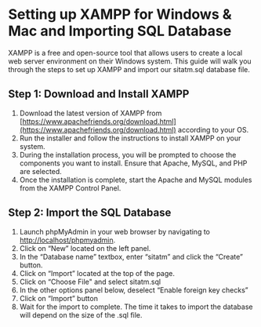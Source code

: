 # Setting up XAMPP for Windows & Mac and Importing SQL Database

XAMPP is a free and open-source tool that allows users to create a local web server environment on their Windows system. This guide will walk you through the steps to set up XAMPP and import our  sitatm.sql database file.

## Step 1: Download and Install XAMPP

1.  Download the latest version of XAMPP from [https://www.apachefriends.org/download.html](https://www.apachefriends.org/download.html) according to your OS.
2.  Run the installer and follow the instructions to install XAMPP on your system.
3.  During the installation process, you will be prompted to choose the components you want to install. Ensure that Apache, MySQL, and PHP are selected.
4.  Once the installation is complete, start the Apache and MySQL modules from the XAMPP Control Panel.

## Step 2: Import the SQL Database

1.  Launch phpMyAdmin in your web browser by navigating to [http://localhost/phpmyadmin](http://localhost/phpmyadmin).
2. Click on “New” located on the left panel.
3. In the “Database name” textbox, enter “sitatm” and click the “Create” button.
4. Click on “Import” located at the top of the page.
5. Click on “Choose File" and select sitatm.sql
6. In the other options panel below, deselect “Enable foreign key checks”
7. Click on “Import” button
8. Wait for the import to complete. The time it takes to import the database will depend on the size of the .sql file.
